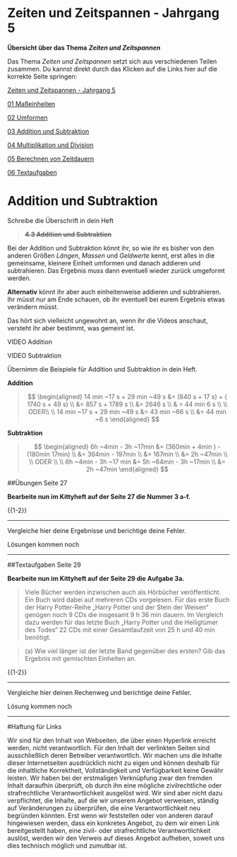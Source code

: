 <!--
author: Susanne Suckfüll
email: su-aes@masannek.de
language: de
narrator: German Female
script: url.js

View this file on https://liascript.github.io/course/?https://raw.githubusercontent.com/SUC-AES/Mathematik-5/master/2_Massen_1.md
-->

# Zeiten und Zeitspannen - Jahrgang 5


**Übersicht über das Thema** ***Zeiten und Zeitspannen***

Das Thema *Zeiten und Zeitspannen* setzt sich aus verschiedenen Teilen zusammen. Du kannst direkt durch das Klicken auf die Links hier auf die korrekte Seite springen:

[Zeiten und Zeitspannen - Jahrgang 5](https://liascript.github.io/course/?https://raw.githubusercontent.com/SUC-AES/Mathe-Webseite/master/Klasse_05/04_Zeiten_und_Zeitspannen/M-05-04-Zeiten_und_Zeitspannen.md#1)

[01 Maßeinheiten](https://liascript.github.io/course/?https://raw.githubusercontent.com/SUC-AES/Mathe-Webseite/master/Klasse_05/04_Zeiten_und_Zeitspannen/01_MaBeinheiten/M-05-04-01-MaBeinheiten.md#2)

[02 Umformen](https://liascript.github.io/course/?https://raw.githubusercontent.com/SUC-AES/Mathe-Webseite/master/Klasse_05/04_Zeiten_und_Zeitspannen/02_Umformen/M-05-04-02-Umformen.md#2)

[03 Addition und Subtraktion](https://liascript.github.io/course/?https://raw.githubusercontent.com/SUC-AES/Mathe-Webseite/master/Klasse_05/04_Zeiten_und_Zeitspannen/03_Addition_und_Subtraktion/M-05-04-03-Addition_und_Subtraktion.md#2)

[04 Multiplikation und Division](https://liascript.github.io/course/?https://raw.githubusercontent.com/SUC-AES/Mathe-Webseite/master/Klasse_05/04_Zeiten_und_Zeitspannen/04_Multiplikation_und_Division/M-05-04-04-Multiplikation_und_Division.md#1)

[05 Berechnen von Zeitdauern]()

[06 Textaufgaben]()



# Addition und Subtraktion

Schreibe die Überschrift in dein Heft

>  **~~4.3 Addition und Subtraktion~~**

Bei der Addition und Subtraktion könnt ihr, so wie ihr es bisher von den anderen Größen *Längen*, *Massen* und *Geldwerte* kennt, erst alles in die gemeinsame, kleinere Einheit umformen und danach addieren und subtrahieren. Das Ergebnis muss dann eventuell wieder zurück umgeformt werden.

**Alternativ** könnt ihr aber auch einheitenweise addieren und subtrahieren. Ihr müsst nur am Ende schauen, ob ihr eventuell bei eurem Ergebnis etwas verändern müsst.

Das hört sich vielleicht ungewohnt an, wenn ihr die Videos anschaut, versteht ihr aber bestimmt, was gemeint ist.

VIDEO Addition  

VIDEO Subtraktion

Übernimm die Beispiele für Addition und Subtraktion in dein Heft.

**Addition**

> $$
\begin{aligned}
14 min ~17 s + 29 min ~49 s &= (840 s + 17 s) + ( 1740 s + 49 s) \\
&= 857 s + 1789 s \\
&= 2646 s \\
& = 44 min 6 s \\ \\
ODER\\ \\
14 min ~17 s + 29 min ~49 s &= 43 min ~66 s \\
&= 44 min ~6 s
\end{aligned}
$$

**Subtraktion**

> $$
\begin{aligned}
6h ~4min - 3h ~17min &= (360min + 4min ) - (180min 17min) \\
&= 364min - 197min \\
&= 167min \\
&= 2h ~47min \\ \\
ODER \\ \\
6h ~4min - 3h ~17 min &= 5h ~64min - 3h ~17min \\
&= 2h ~47min
\end{aligned}
$$


##Übungen Seite 27

**Bearbeite nun im Kittyheft auf der Seite 27 die Nummer 3 a-f.**

{{1-2}}
********************************************************************************


Vergleiche hier deine Ergebnisse und berichtige deine Fehler.


Lösungen kommen noch

********************************************************************************

##Textaufgaben Seite 29

**Bearbeite nun im Kittyheft auf der Seite 29 die Aufgabe 3a.**

> Viele Bücher werden inzwischen auch als Hörbücher veröffentlicht. Ein Buch wird dabei auf mehreren CDs vorgelesen. Für das erste Buch der Harry Potter-Reihe „Harry Potter und der Stein der Weisen“ genügen noch 9 CDs die insgesamt 9 h 36 min dauern. Im Vergleich dazu werden für das letzte Buch „Harry Potter und die Heiligtümer des Todes“ 22 CDs mit einer Gesamtlaufzeit von 25 h und 40 min benötigt.

> (a) Wie viel länger ist der letzte Band gegenüber des ersten? Gib das Ergebnis mit gemischten Einheiten an.


{{1-2}}
********************************************************************************


Vergleiche hier deinen Rechenweg und berichtige deine Fehler.


Lösung kommen noch

********************************************************************************



#Haftung für Links

Wir sind für den Inhalt von Webseiten, die über einen Hyperlink erreicht werden, nicht verantwortlich. Für den Inhalt der verlinkten Seiten sind ausschließlich deren Betreiber verantwortlich. Wir machen uns die Inhalte dieser Internetseiten ausdrücklich nicht zu eigen und können deshalb für die inhaltliche Korrektheit, Vollständigkeit und Verfügbarkeit keine Gewähr leisten. Wir haben bei der erstmaligen Verknüpfung zwar den fremden Inhalt daraufhin überprüft, ob durch ihn eine mögliche zivilrechtliche oder strafrechtliche Verantwortlichkeit ausgelöst wird. Wir sind aber nicht dazu verpflichtet, die Inhalte, auf die wir unserem Angebot verweisen, ständig auf Veränderungen zu überprüfen, die eine Verantwortlichkeit neu begründen könnten. Erst wenn wir feststellen oder von anderen darauf hingewiesen werden, dass ein konkretes Angebot, zu dem wir einen Link bereitgestellt haben, eine zivil- oder strafrechtliche Verantwortlichkeit auslöst, werden wir den Verweis auf dieses Angebot aufheben, soweit uns dies technisch möglich und zumutbar ist.
